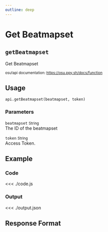 ```yaml
---
outline: deep
---
```


# Get Beatmapset <Badge type="info" text="GET"/> <Badge type="danger" text="not implemented" />

## `getBeatmapset`

Get Beatmapset

<small>osu!api documentation: https://osu.ppy.sh/docs/function</small>

## Usage

`api.getBeatmapset(beatmapset, token)`

### Parameters

`beatmapset` <small>String</small><br>
The ID of the beatmapset

`token` <small>String</small><br>
Access Token.

## Example

### Code
<<< ./code.js

### Output
<<< ./output.json

## Response Format

<!--@include: ./response.md-->